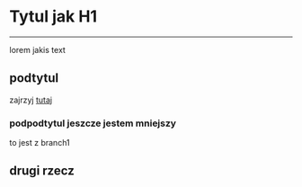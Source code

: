 # Tytul jak H1
--------------
lorem jakis text

## podtytul 

zajrzyj [tutaj](http://mariuszbrainard.de)

### podpodtytul jeszcze jestem mniejszy

to jest z branch1

## drugi rzecz
